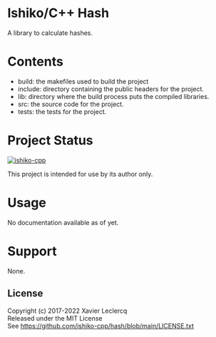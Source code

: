 # Ishiko/C++ Hash

A library to calculate hashes.

# Contents

- build: the makefiles used to build the project
- include: directory containing the public headers for the project.
- lib: directory where the build process puts the compiled libraries.
- src: the source code for the project.
- tests: the tests for the project.

# Project Status

[![ishiko-cpp](https://circleci.com/gh/ishiko-cpp/hash.svg?style=shield)](https://circleci.com/gh/ishiko-cpp/hash)

This project is intended for use by its author only.

# Usage

No documentation available as of yet.

# Support

None.

## License

Copyright (c) 2017-2022 Xavier Leclercq\
Released under the MIT License\
See https://github.com/ishiko-cpp/hash/blob/main/LICENSE.txt

